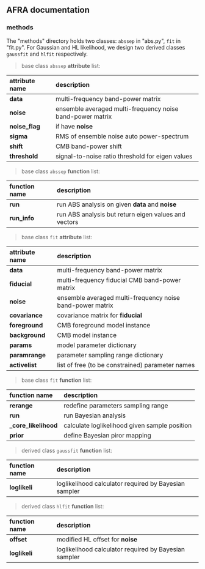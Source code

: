 ## AFRA documentation

### methods

The "methods" directory holds two classes: `abssep` in "abs.py", `fit` in "fit.py".
For Gaussian and HL likelihood, we design two derived classes `gaussfit` and `hlfit` respectively.

> base class `abssep` **attribute** list:

| attribute name | description |
|:---------------|:------------|
| **data** | multi-frequency band-power matrix |
| **noise** | ensemble averaged multi-frequency noise band-power matrix |
| **noise\_flag** | if have **noise** |
| **sigma** | RMS of ensemble noise auto power-spectrum |
| **shift** | CMB band-power shift |
| **threshold** | signal-to-noise ratio threshold for eigen values |

> base class `abssep` **function** list:

| function name | description |
|:--------------|:------------|
| **run** | run ABS analysis on given **data** and **noise** |
| **run\_info** | run ABS analysis but return eigen values and vectors |

> base class `fit` **attribute** list:

| attribute name | description |
|:---------------|:------------|
| **data** | multi-frequency band-power matrix |
| **fiducial** | multi-frequency fiducial CMB band-power matrix |
| **noise** | ensemble averaged multi-frequency noise band-power matrix |
| **covariance** | covariance matrix for **fiducial** |
| **foreground** | CMB foreground model instance |
| **background** | CMB model instance |
| **params** | model parameter dictionary |
| **paramrange** | parameter sampling range dictionary |
| **activelist** | list of free (to be constrained) parameter names |

> base class `fit` **function** list:

| function name | description |
|:--------------|:------------|
| **rerange** | redefine parameters sampling range |
| **run** | run Bayesian analysis |
| **_core_likelihood** | calculate loglikelihood given sample position |
| **prior** | define Bayesian piror mapping |

> derived class `gaussfit` **function** list:

| function name | description |
|:--------------|:------------|
| **loglikeli** | loglikelihood calculator required by Bayesian sampler |

> derived class `hlfit` **function** list:

| function name | description |
|:--------------|:------------|
| **offset** | modified HL offset for **noise** |
| **loglikeli** | loglikelihood calculator required by Bayesian sampler |
